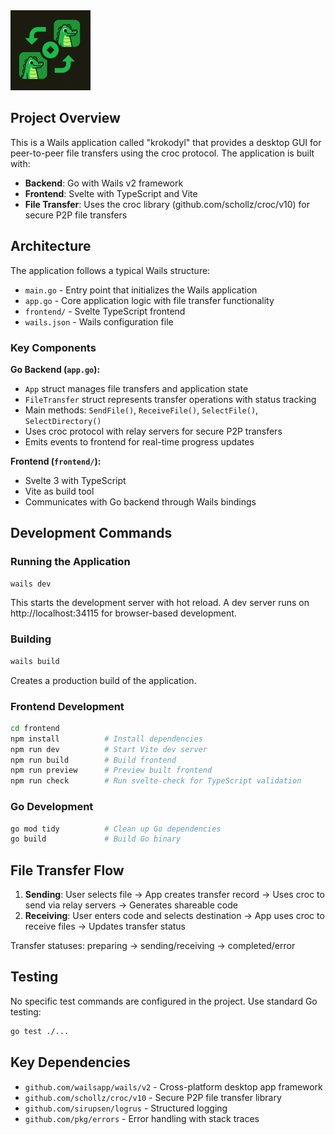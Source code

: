 <img src="build/appicon.png" alt="krokodyl icon" width="128"/>

## Project Overview

This is a Wails application called "krokodyl" that provides a desktop GUI for peer-to-peer file transfers using the croc protocol. The application is built with:

- **Backend**: Go with Wails v2 framework
- **Frontend**: Svelte with TypeScript and Vite
- **File Transfer**: Uses the croc library (github.com/schollz/croc/v10) for secure P2P file transfers

## Architecture

The application follows a typical Wails structure:

- `main.go` - Entry point that initializes the Wails application
- `app.go` - Core application logic with file transfer functionality
- `frontend/` - Svelte TypeScript frontend
- `wails.json` - Wails configuration file

### Key Components

**Go Backend (`app.go`):**
- `App` struct manages file transfers and application state
- `FileTransfer` struct represents transfer operations with status tracking
- Main methods: `SendFile()`, `ReceiveFile()`, `SelectFile()`, `SelectDirectory()`
- Uses croc protocol with relay servers for secure P2P transfers
- Emits events to frontend for real-time progress updates

**Frontend (`frontend/`):**
- Svelte 3 with TypeScript
- Vite as build tool
- Communicates with Go backend through Wails bindings

## Development Commands

### Running the Application
```bash
wails dev
```
This starts the development server with hot reload. A dev server runs on http://localhost:34115 for browser-based development.

### Building
```bash
wails build
```
Creates a production build of the application.

### Frontend Development
```bash
cd frontend
npm install          # Install dependencies
npm run dev          # Start Vite dev server
npm run build        # Build frontend
npm run preview      # Preview built frontend
npm run check        # Run svelte-check for TypeScript validation
```

### Go Development
```bash
go mod tidy          # Clean up Go dependencies
go build             # Build Go binary
```

## File Transfer Flow

1. **Sending**: User selects file → App creates transfer record → Uses croc to send via relay servers → Generates shareable code
2. **Receiving**: User enters code and selects destination → App uses croc to receive files → Updates transfer status

Transfer statuses: preparing → sending/receiving → completed/error

## Testing

No specific test commands are configured in the project. Use standard Go testing:
```bash
go test ./...
```

## Key Dependencies

- `github.com/wailsapp/wails/v2` - Cross-platform desktop app framework
- `github.com/schollz/croc/v10` - Secure P2P file transfer library
- `github.com/sirupsen/logrus` - Structured logging
- `github.com/pkg/errors` - Error handling with stack traces